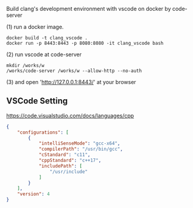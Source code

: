 Build clang's development environment with vscode on docker by code-server



(1) run a docker image.
 
```
docker build -t clang_vscode .
docker run -p 8443:8443 -p 8080:8080 -it clang_vscode bash
```

(2) run vscode at code-server

```
mkdir /works/w
/works/code-server /works/w --allow-http --no-auth
```

(3) and open 'http://127.0.0.1:8443/' at your browser 




## VSCode Setting 

https://code.visualstudio.com/docs/languages/cpp


```c_cpp_properties.json
{
    "configurations": [
        {
            "intelliSenseMode": "gcc-x64",
            "compilerPath": "/usr/bin/gcc",
            "cStandard": "c11",
            "cppStandard": "c++17",
            "includePath": [
                "/usr/include"
            ]
        }
    ],
    "version": 4
}
```
